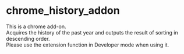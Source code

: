 # chrome_history_addon

This is a chrome add-on.  
Acquires the history of the past year and outputs the result of sorting in descending order.  
Please use the extension function in Developer mode when using it.  
